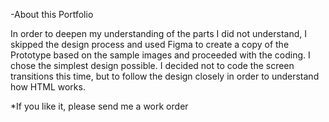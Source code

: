 -About this Portfolio

In order to deepen my understanding of the parts I did not understand, I skipped the design process and used Figma to create a copy of the Prototype based on the sample images and proceeded with the coding.
I chose the simplest design possible. I decided not to code the screen transitions this time, but to follow the design closely in order to understand how HTML works.

*If you like it, please send me a work order

